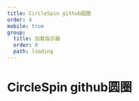 ```yaml
---
title: CircleSpin github圆圈
order: 4
mobile: true
group:
  title: 加载指示器
  order: 8
  path: loading
---
```


# CircleSpin github圆圈

<code src="../demo/CircleSpin.tsx"></code>
<API src="../src/CircleSpin.tsx"></API>
